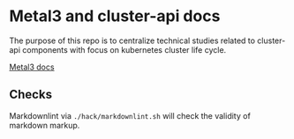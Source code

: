 # Metal3 and cluster-api docs

The purpose of this repo is to centralize technical studies related to cluster-api components with focus on kubernetes cluster life cycle.

[Metal3 docs](metal3/README.md)

## Checks

Markdownlint via `./hack/markdownlint.sh` will check the validity of markdown
markup.
